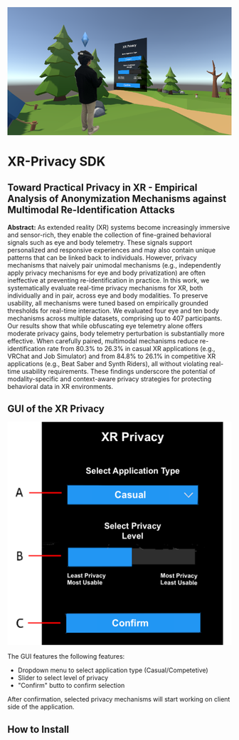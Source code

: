 ![](./Images/banner.png)

# XR-Privacy SDK
## Toward Practical Privacy in XR - Empirical Analysis of Anonymization Mechanisms against Multimodal Re-Identification Attacks

**Abstract:** As extended reality (XR) systems become increasingly immersive and sensor-rich, they enable the collection of fine-grained behavioral signals such as eye and body telemetry. These signals support personalized and responsive experiences and may also contain unique patterns that can be linked back to individuals. However, privacy mechanisms that naively pair unimodal mechanisms (e.g., independently apply privacy mechanisms for eye and body privatization) are often ineffective at preventing re-identification in practice. In this work, we systematically evaluate real-time privacy mechanisms for XR, both individually and in pair, across eye and body modalities. To preserve usability, all mechanisms were tuned based on empirically grounded thresholds for real-time interaction. We evaluated four eye and ten body  mechanisms across multiple datasets, comprising up to 407 participants.  Our results show that while obfuscating eye telemetry alone offers moderate privacy gains, body telemetry perturbation is substantially more effective. When carefully paired, multimodal mechanisms reduce re-identification rate from 80.3\% to 26.3\% in casual XR applications (e.g., VRChat and Job Simulator) and from 84.8\% to 26.1\% in competitive XR applications (e.g., Beat Saber and Synth Riders), all without violating real-time usability requirements. These findings underscore the potential of modality-specific and context-aware privacy strategies for protecting behavioral data in XR environments.

## GUI of the XR Privacy
<div align="center">
  <img src="./Images/gui.png" height="500" width="auto">
</div>

The GUI features the following features:
- Dropdown menu to select application type (Casual/Competetive)
- Slider to select level of privacy
- "Confirm" butto to confirm selection

After confirmation, selected privacy mechanisms will start working on client side of the application. 

## How to Install
